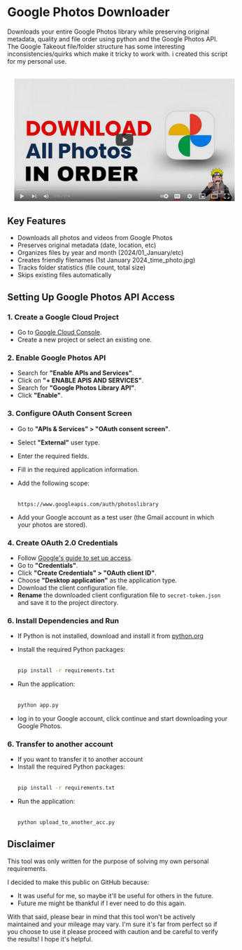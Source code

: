 # Google Photos Downloader


Downloads your entire Google Photos library while preserving original metadata, quality and file order using python and the Google Photos API.
The Google Takeout file/folder structure has some interesting inconsistencies/quirks which make it tricky to work with. i created this script for my personal use.
    <br> <br>

<a href="https://www.youtube.com/watch?v=QQ49vPLM6nU" style="margin:1rem;border-radius:1rem;">
    <img src="img/thumbnail.jpeg" alt="Watch the video" width="800">
</a>



## Key Features
- Downloads all photos and videos from Google Photos
- Preserves original metadata (date, location, etc)
- Organizes files by year and month (2024/01_January/etc)
- Creates friendly filenames (1st January 2024_time_photo.jpg) 
- Tracks folder statistics (file count, total size)
- Skips existing files automatically
## Setting Up Google Photos API Access

### 1. Create a Google Cloud Project
- Go to [Google Cloud Console](https://console.cloud.google.com/).
- Create a new project or select an existing one.

### 2. Enable Google Photos API
- Search for **"Enable APIs and Services"**.
- Click on **"+ ENABLE APIS AND SERVICES"**.
- Search for **"Google Photos Library API"**.
- Click **"Enable"**.

### 3. Configure OAuth Consent Screen
- Go to **"APIs & Services" > "OAuth consent screen"**.
- Select **"External"** user type.
- Enter the required fields.
- Fill in the required application information.
- Add the following scope:
    <br> <br>

  ```
  https://www.googleapis.com/auth/photoslibrary
  ```
     
- Add your Google account as a test user (the Gmail account in which your photos are stored).

### 4. Create OAuth 2.0 Credentials
- Follow [Google's guide to set up access](https://support.google.com/googleapi/answer/6158849?hl=en&ref_topic=7013279).
- Go to **"Credentials"**.
- Click **"Create Credentials" > "OAuth client ID"**.
- Choose **"Desktop application"** as the application type.
- Download the client configuration file.
- **Rename** the downloaded client configuration file to `secret-token.json` and save it to the project directory.


### 6. Install Dependencies and Run
- If Python is not installed, download and install it from [python.org](https://www.python.org/downloads/)

- Install the required Python packages:
    <br> <br>
    ```sh
    pip install -r requirements.txt
    ```
- Run the application:
    <br> <br>
    ```sh
    python app.py
    ```
- log in to your Google account, click continue and start downloading your Google Photos.

### 6. Transfer to another account
- If you want to transfer it to another account
- Install the required Python packages:
    <br> <br>
    ```sh
    pip install -r requirements.txt
    ```
- Run the application:
    <br> <br>
    ```sh
    python upload_to_another_acc.py
    ```



## Disclaimer

This tool was only written for the purpose of solving my own personal requirements.

I decided to make this public on GitHub because:

- It was useful for me, so maybe it'll be useful for others in the future.
- Future me might be thankful if I ever need to do this again.

With that said, please bear in mind that this tool won't be actively maintained and your mileage may vary. I'm sure it's far from perfect so if you choose to use it please proceed with caution and be careful to verify the results! I hope it's helpful.
